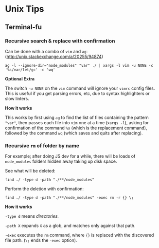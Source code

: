 # Unix Tips

## Terminal-fu

### Recursive search & replace with confirmation

Can be done with a combo of `vim` and `ag`: (http://unix.stackexchange.com/a/20255/94874)

```
ag -l --ignore-dir="node_modules" "var" ./ | xargs -l vim -u NONE -c '%s/var/let/gc' -c 'wq'
```

**Optional Extra**

The switch `-u NONE` on the `vim` command will ignore your `vimrc` config files.
This is useful if you get parsing errors, etc, due to syntax highlighters or slow linters.

**How it works**

This works by first using `ag` to find the list of files containing the pattern `"var"`,
then passes each file into `vim` one at a time (`xargs -l`),
asking for confirmation of the command `%s` (which is the replacement command),
followed by the command `wq` (which saves and quits after replacing).

### Recursive `rm` of folder by name

For example; after doing JS dev for a while,
there will be loads of `node_modules` folders hidden away taking up disk space.

See what will be deleted:

```
find ./ -type d -path "./**/node_modules"
```

Perform the deletion with confirmation:

```
find ./ -type d -path "./**/node_modules" -exec rm -r {} \;
```

**How it works**

`-type d` means _directories_.

`-path X` expands `X` as a glob, and matches only against that path.

`-exec` executes the `rm` command,
where `{}` is replaced with the discovered file path. (`\;` ends the `-exec` option).
